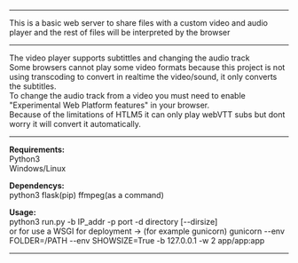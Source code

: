 ---------------------------------------------------

This is a basic web server to share files with a custom video and audio player and the rest of files will be interpreted by the browser

---------------------------------------------------

The video player supports subtittles and changing the audio track<br>
Some browsers cannot play some video formats because this project is not using transcoding to convert in realtime the video/sound, it only converts the subtitles.<br>
To change the audio track from a video you must need to enable "Experimental Web Platform features" in your browser.<br>
Because of the limitations of HTLM5 it can only play webVTT subs but dont worry it will convert it automatically.<br>

---------------------------------------------------

<b>Requirements:</b> <br>
 Python3<br>
 Windows/Linux

<b>Dependencys:</b> <br>
 python3  flask(pip) ffmpeg(as a command)

<b>Usage:</b> <br>
  python3 run.py -b IP_addr -p port -d directory [--dirsize]<br>
  or for use a WSGI for deployment -> (for example gunicorn)
  gunicorn --env FOLDER=/PATH --env SHOWSIZE=True -b 127.0.0.1 -w 2 app/app:app

---------------------------------------------------
